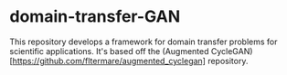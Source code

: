 # domain-transfer-GAN

This repository develops a framework for domain transfer problems for scientific applications. It's based off the (Augmented CycleGAN)[https://github.com/fltermare/augmented_cyclegan] repository.